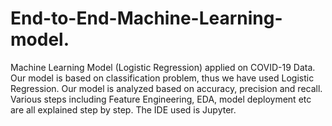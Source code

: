 # End-to-End-Machine-Learning-model.
Machine Learning Model (Logistic Regression) applied on COVID-19 Data.
Our model is based on classification problem, thus we have used Logistic Regression.
Our model is analyzed based on accuracy, precision and recall.
Various steps including Feature Engineering, EDA, model deployment etc are all explained step by step.
The IDE used is Jupyter.
